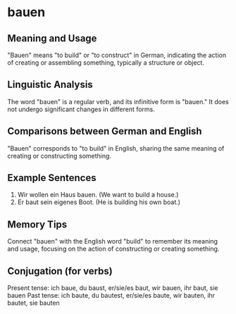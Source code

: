 # bauen
## Meaning and Usage
"Bauen" means "to build" or "to construct" in German, indicating the action of creating or assembling something, typically a structure or object.
## Linguistic Analysis
The word "bauen" is a regular verb, and its infinitive form is "bauen." It does not undergo significant changes in different forms.
## Comparisons between German and English
"Bauen" corresponds to "to build" in English, sharing the same meaning of creating or constructing something.
## Example Sentences
1. Wir wollen ein Haus bauen. (We want to build a house.)
2. Er baut sein eigenes Boot. (He is building his own boat.)
## Memory Tips
Connect "bauen" with the English word "build" to remember its meaning and usage, focusing on the action of constructing or creating something.
## Conjugation (for verbs)
Present tense: ich baue, du baust, er/sie/es baut, wir bauen, ihr baut, sie bauen
Past tense: ich baute, du bautest, er/sie/es baute, wir bauten, ihr bautet, sie bauten